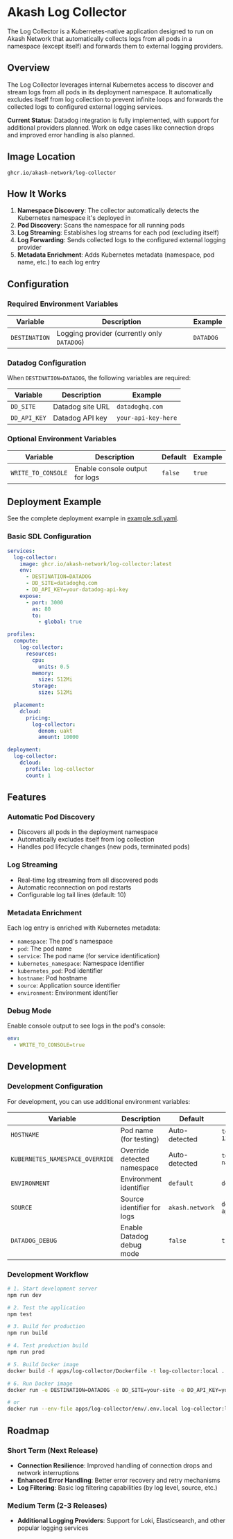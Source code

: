 # Akash Log Collector

The Log Collector is a Kubernetes-native application designed to run on Akash Network that automatically collects logs from all pods in a namespace (except itself) and forwards them to external logging providers.

## Overview

The Log Collector leverages internal Kubernetes access to discover and stream logs from all pods in its deployment namespace. It automatically excludes itself from log collection to prevent infinite loops and forwards the collected logs to configured external logging services.

**Current Status**: Datadog integration is fully implemented, with support for additional providers planned. Work on edge cases like connection drops and improved error handling is also planned.

## Image Location

```
ghcr.io/akash-network/log-collector
```

## How It Works

1. **Namespace Discovery**: The collector automatically detects the Kubernetes namespace it's deployed in
2. **Pod Discovery**: Scans the namespace for all running pods
3. **Log Streaming**: Establishes log streams for each pod (excluding itself)
4. **Log Forwarding**: Sends collected logs to the configured external logging provider
5. **Metadata Enrichment**: Adds Kubernetes metadata (namespace, pod name, etc.) to each log entry

## Configuration

### Required Environment Variables

| Variable      | Description                                 | Example   |
| ------------- | ------------------------------------------- | --------- |
| `DESTINATION` | Logging provider (currently only `DATADOG`) | `DATADOG` |

### Datadog Configuration

When `DESTINATION=DATADOG`, the following variables are required:

| Variable     | Description      | Example             |
| ------------ | ---------------- | ------------------- |
| `DD_SITE`    | Datadog site URL | `datadoghq.com`     |
| `DD_API_KEY` | Datadog API key  | `your-api-key-here` |

### Optional Environment Variables

| Variable           | Description                    | Default | Example |
| ------------------ | ------------------------------ | ------- | ------- |
| `WRITE_TO_CONSOLE` | Enable console output for logs | `false` | `true`  |

## Deployment Example

See the complete deployment example in [example.sdl.yaml](./example.sdl.yaml).

### Basic SDL Configuration

```yaml
services:
  log-collector:
    image: ghcr.io/akash-network/log-collector:latest
    env:
      - DESTINATION=DATADOG
      - DD_SITE=datadoghq.com
      - DD_API_KEY=your-datadog-api-key
    expose:
      - port: 3000
        as: 80
        to:
          - global: true

profiles:
  compute:
    log-collector:
      resources:
        cpu:
          units: 0.5
        memory:
          size: 512Mi
        storage:
          size: 512Mi

  placement:
    dcloud:
      pricing:
        log-collector:
          denom: uakt
          amount: 10000

deployment:
  log-collector:
    dcloud:
      profile: log-collector
      count: 1
```

## Features

### Automatic Pod Discovery

- Discovers all pods in the deployment namespace
- Automatically excludes itself from log collection
- Handles pod lifecycle changes (new pods, terminated pods)

### Log Streaming

- Real-time log streaming from all discovered pods
- Automatic reconnection on pod restarts
- Configurable log tail lines (default: 10)

### Metadata Enrichment

Each log entry is enriched with Kubernetes metadata:

- `namespace`: The pod's namespace
- `pod`: The pod name
- `service`: The pod name (for service identification)
- `kubernetes_namespace`: Namespace identifier
- `kubernetes_pod`: Pod identifier
- `hostname`: Pod hostname
- `source`: Application source identifier
- `environment`: Environment identifier

### Debug Mode

Enable console output to see logs in the pod's console:

```yaml
env:
  - WRITE_TO_CONSOLE=true
```

## Development

### Development Configuration

For development, you can use additional environment variables:

| Variable                        | Description                 | Default         | Example           |
| ------------------------------- | --------------------------- | --------------- | ----------------- |
| `HOSTNAME`                      | Pod name (for testing)      | Auto-detected   | `test-pod-123`    |
| `KUBERNETES_NAMESPACE_OVERRIDE` | Override detected namespace | Auto-detected   | `test-namespace`  |
| `ENVIRONMENT`                   | Environment identifier      | `default`       | `development`     |
| `SOURCE`                        | Source identifier for logs  | `akash.network` | `dev-application` |
| `DATADOG_DEBUG`                 | Enable Datadog debug mode   | `false`         | `true`            |

### Development Workflow

```bash
# 1. Start development server
npm run dev

# 2. Test the application
npm test

# 3. Build for production
npm run build

# 4. Test production build
npm run prod

# 5. Build Docker image
docker build -f apps/log-collector/Dockerfile -t log-collector:local .

# 6. Run Docker image
docker run -e DESTINATION=DATADOG -e DD_SITE=your-site -e DD_API_KEY=your-key log-collector:local

# or
docker run --env-file apps/log-collector/env/.env.local log-collector:local

```

## Roadmap

### Short Term (Next Release)

- **Connection Resilience**: Improved handling of connection drops and network interruptions
- **Enhanced Error Handling**: Better error recovery and retry mechanisms
- **Log Filtering**: Basic log filtering capabilities (by log level, source, etc.)

### Medium Term (2-3 Releases)

- **Additional Logging Providers**: Support for Loki, Elasticsearch, and other popular logging services
